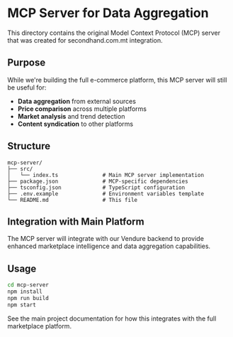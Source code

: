 # MCP Server for Data Aggregation

This directory contains the original Model Context Protocol (MCP) server that was created for secondhand.com.mt integration. 

## Purpose

While we're building the full e-commerce platform, this MCP server will still be useful for:

- **Data aggregation** from external sources
- **Price comparison** across multiple platforms
- **Market analysis** and trend detection
- **Content syndication** to other platforms

## Structure

```
mcp-server/
├── src/
│   └── index.ts              # Main MCP server implementation
├── package.json              # MCP-specific dependencies
├── tsconfig.json             # TypeScript configuration
├── .env.example              # Environment variables template
└── README.md                 # This file
```

## Integration with Main Platform

The MCP server will integrate with our Vendure backend to provide enhanced marketplace intelligence and data aggregation capabilities.

## Usage

```bash
cd mcp-server
npm install
npm run build
npm start
```

See the main project documentation for how this integrates with the full marketplace platform.
